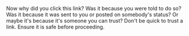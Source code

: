 Now why did you click this link?
Was it because you were told to do so?
Was it because it was sent to you or posted on somebody's status?
Or maybe it's because it's someone you can trust?
Don't be quick to trust a link. Ensure it is safe before proceeding.

